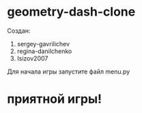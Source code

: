 # geometry-dash-clone
Создан:
1. sergey-gavrilichev
2. regina-danilchenko
3. Isizov2007

Для начала игры запустите файл menu.py
# приятной игры!
